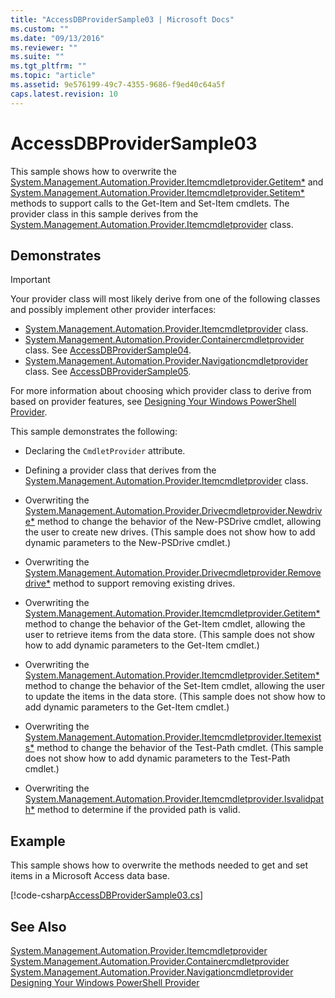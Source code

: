 ```yaml
---
title: "AccessDBProviderSample03 | Microsoft Docs"
ms.custom: ""
ms.date: "09/13/2016"
ms.reviewer: ""
ms.suite: ""
ms.tgt_pltfrm: ""
ms.topic: "article"
ms.assetid: 9e576199-49c7-4355-9686-f9ed40c64a5f
caps.latest.revision: 10
---
```

# AccessDBProviderSample03
This sample shows how to overwrite the [System.Management.Automation.Provider.Itemcmdletprovider.Getitem*](/dotnet/api/System.Management.Automation.Provider.ItemCmdletProvider.GetItem) and [System.Management.Automation.Provider.Itemcmdletprovider.Setitem*](/dotnet/api/System.Management.Automation.Provider.ItemCmdletProvider.SetItem) methods to support calls to the Get-Item and Set-Item cmdlets. The provider class in this sample derives from the [System.Management.Automation.Provider.Itemcmdletprovider](/dotnet/api/System.Management.Automation.Provider.ItemCmdletProvider) class.

## Demonstrates

> [!IMPORTANT]
>  Your provider class will most likely derive from one of the following classes and possibly implement other provider interfaces:
>
>  -   [System.Management.Automation.Provider.Itemcmdletprovider](/dotnet/api/System.Management.Automation.Provider.ItemCmdletProvider) class.
> -   [System.Management.Automation.Provider.Containercmdletprovider](/dotnet/api/System.Management.Automation.Provider.ContainerCmdletProvider) class. See [AccessDBProviderSample04](./accessdbprovidersample04.md).
> -   [System.Management.Automation.Provider.Navigationcmdletprovider](/dotnet/api/System.Management.Automation.Provider.NavigationCmdletProvider) class. See [AccessDBProviderSample05](./accessdbprovidersample05.md).
>
>  For more information about choosing which provider class to derive from based on provider features, see [Designing Your Windows PowerShell Provider](./provider-types.md).

 This sample demonstrates the following:

-   Declaring the `CmdletProvider` attribute.

-   Defining a provider class that derives from the [System.Management.Automation.Provider.Itemcmdletprovider](/dotnet/api/System.Management.Automation.Provider.ItemCmdletProvider) class.

-   Overwriting the [System.Management.Automation.Provider.Drivecmdletprovider.Newdrive*](/dotnet/api/System.Management.Automation.Provider.DriveCmdletProvider.NewDrive) method to change the behavior of the New-PSDrive cmdlet, allowing the user to create new drives. (This sample does not show how to add dynamic parameters to the New-PSDrive cmdlet.)

-   Overwriting the [System.Management.Automation.Provider.Drivecmdletprovider.Removedrive*](/dotnet/api/System.Management.Automation.Provider.DriveCmdletProvider.RemoveDrive) method to support removing existing drives.

-   Overwriting the [System.Management.Automation.Provider.Itemcmdletprovider.Getitem*](/dotnet/api/System.Management.Automation.Provider.ItemCmdletProvider.GetItem) method to change the behavior of the Get-Item cmdlet, allowing the user to retrieve items from the data store. (This sample does not show how to add dynamic parameters to the Get-Item cmdlet.)

-   Overwriting the [System.Management.Automation.Provider.Itemcmdletprovider.Setitem*](/dotnet/api/System.Management.Automation.Provider.ItemCmdletProvider.SetItem) method to change the behavior of the Set-Item cmdlet, allowing the user to update the items in the data store. (This sample does not show how to add dynamic parameters to the Get-Item cmdlet.)

-   Overwriting the [System.Management.Automation.Provider.Itemcmdletprovider.Itemexists*](/dotnet/api/System.Management.Automation.Provider.ItemCmdletProvider.ItemExists) method to change the behavior of the Test-Path cmdlet. (This sample does not show how to add dynamic parameters to the Test-Path cmdlet.)

-   Overwriting the [System.Management.Automation.Provider.Itemcmdletprovider.Isvalidpath*](/dotnet/api/System.Management.Automation.Provider.ItemCmdletProvider.IsValidPath) method to determine if the provided path is valid.

## Example
 This sample shows how to overwrite the methods needed to get and set items in a Microsoft Access data base.

[!code-csharp[AccessDBProviderSample03.cs](../../powershell-sdk-samples/SDK-2.0/csharp/AccessDBProviderSample06/AccessDBProviderSample06.cs#L11-L976 "AccessDBProviderSample03.cs")]

## See Also

 [System.Management.Automation.Provider.Itemcmdletprovider](/dotnet/api/System.Management.Automation.Provider.ItemCmdletProvider)
 [System.Management.Automation.Provider.Containercmdletprovider](/dotnet/api/System.Management.Automation.Provider.ContainerCmdletProvider)
 [System.Management.Automation.Provider.Navigationcmdletprovider](/dotnet/api/System.Management.Automation.Provider.NavigationCmdletProvider)
 [Designing Your Windows PowerShell Provider](./provider-types.md)

